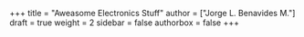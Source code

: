 +++
title = "Aweasome Electronics Stuff"
author = ["Jorge L. Benavides M."]
draft = true
weight = 2
sidebar = false
authorbox = false
+++
